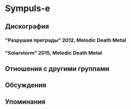 # Sympuls-e



## Дискография

### "Разрушая преграды" 2012, Melodic Death Metal



### "Solarstorm" 2015, Melodic Death Metal




## Отношения с другими группами


## Обсуждения


## Упоминания

